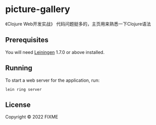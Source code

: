 # picture-gallery

《Clojure Web开发实战》
代码问题挺多的，主页用来熟悉一下Clojure语法

## Prerequisites

You will need [Leiningen][1] 1.7.0 or above installed.

[1]: https://github.com/technomancy/leiningen

## Running

To start a web server for the application, run:

    lein ring server

## License

Copyright © 2022 FIXME
